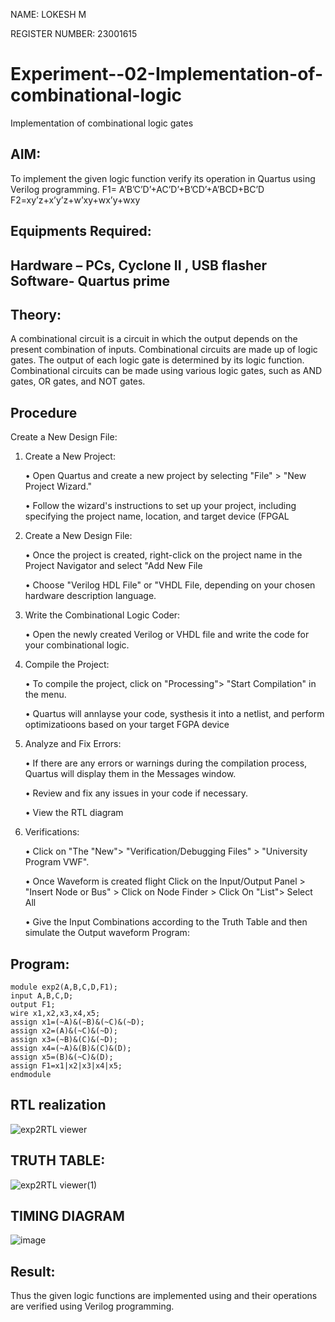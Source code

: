 NAME: LOKESH M 

REGISTER NUMBER: 23001615
# Experiment--02-Implementation-of-combinational-logic
Implementation of combinational logic gates
 
## AIM:
To implement the given logic function verify its operation in Quartus using Verilog programming.
 F1= A’B’C’D’+AC’D’+B’CD’+A’BCD+BC’D
F2=xy’z+x’y’z+w’xy+wx’y+wxy
 
 
 
## Equipments Required:
## Hardware – PCs, Cyclone II , USB flasher Software- Quartus prime

## Theory:
A combinational circuit is a circuit in which the output depends on the present combination of inputs. Combinational circuits are made up of logic gates. The output of each logic gate is determined by its logic function. Combinational circuits can be made using various logic gates, such as AND gates, OR gates, and NOT gates.
 

## Procedure
Create a New Design File:

1. Create a New Project:

      • Open Quartus and create a new project by selecting "File" > "New Project Wizard."

      • Follow the wizard's instructions to set up your project, including specifying the project name, location, and target device (FPGAL

2. Create a New Design File:

      •  Once the project is created, right-click on the project name in the Project Navigator and select "Add New File

      •  Choose "Verilog HDL File" or "VHDL File, depending on your chosen hardware description language.

3. Write the Combinational Logic Coder:

      •  Open the newly created Verilog or VHDL file and write the code for your combinational logic.

4. Compile the Project:

      •  To compile the project, click on "Processing"> "Start Compilation" in the menu.

      •  Quartus will annlayse your code, systhesis it into a netlist, and perform optimizatioons based on your target FGPA device


5. Analyze and Fix Errors:

      • If there are any errors or warnings during the compilation process, Quartus will display them in the Messages window.

      • Review and fix any issues in your code if necessary.

      • View the RTL diagram

6. Verifications:

      • Click on "The "New"> "Verification/Debugging Files" > "University Program VWF".

      • Once Waveform is created flight Click on the Input/Output Panel > "Insert Node or Bus" > Click on Node Finder > Click On "List"> Select All

      • Give the Input Combinations according to the Truth Table and then simulate the Output waveform
Program:
## Program:
```
module exp2(A,B,C,D,F1);
input A,B,C,D;
output F1;
wire x1,x2,x3,x4,x5;
assign x1=(~A)&(~B)&(~C)&(~D);
assign x2=(A)&(~C)&(~D);
assign x3=(~B)&(C)&(~D);
assign x4=(~A)&(B)&(C)&(D);
assign x5=(B)&(~C)&(D);
assign F1=x1|x2|x3|x4|x5;
endmodule 
```
## RTL realization
![exp2RTL viewer](https://github.com/Lokesh23001615/Experiment--02-Implementation-of-combinational-logic-/assets/144979337/8cb19ac6-91a6-42f5-a7c9-6caf9c2570a6)


## TRUTH TABLE:
![exp2RTL viewer(1)](https://github.com/Lokesh23001615/Experiment--02-Implementation-of-combinational-logic-/assets/144979337/e5afdc23-b130-4657-a377-091029387584)

## TIMING DIAGRAM
![image](https://github.com/Lokesh23001615/Experiment--02-Implementation-of-combinational-logic-/assets/144979337/4e67b5f0-50a5-4cb1-8490-7269fceed3c7)

## Result:
Thus the given logic functions are implemented using  and their operations are verified using Verilog programming.
